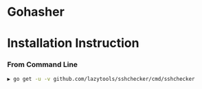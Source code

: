 # Gohasher

# Installation Instruction
### From Command Line
```bash
▶ go get -u -v github.com/lazytools/sshchecker/cmd/sshchecker
```
